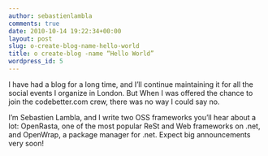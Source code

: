 ```yaml
---
author: sebastienlambla
comments: true
date: 2010-10-14 19:22:34+00:00
layout: post
slug: o-create-blog-name-hello-world
title: o create-blog -name “Hello World”
wordpress_id: 5
---
```


I have had a blog for a long time, and I’ll continue maintaining it for all the social events I organize in London. But When I was offered the chance to join the codebetter.com crew, there was no way I could say no.

 

I’m Sebastien Lambla, and I write two OSS frameworks you’ll hear about a lot: OpenRasta, one of the most popular ReSt and Web frameworks on .net, and OpenWrap, a package manager for .net. Expect big announcements very soon!
